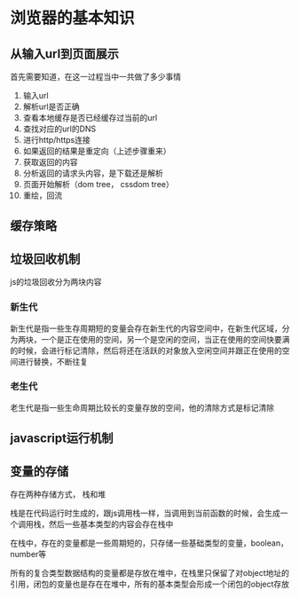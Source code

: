 # 浏览器的基本知识

## 从输入url到页面展示

首先需要知道，在这一过程当中一共做了多少事情

1. 输入url
2. 解析url是否正确
3. 查看本地缓存是否已经缓存过当前的url
4. 查找对应的url的DNS
5. 进行http/https连接
6. 如果返回的结果是重定向（上述步骤重来）
7. 获取返回的内容
8. 分析返回的请求头内容，是下载还是解析
9. 页面开始解析（dom tree， cssdom tree）
10. 重绘，回流

## 缓存策略

## 垃圾回收机制

js的垃圾回收分为两块内容

### 新生代

新生代是指一些生存周期短的变量会存在新生代的内容空间中，在新生代区域，分为两块，一个是正在使用的空间，另一个是空闲的空间，当正在使用的空间快要满的时候，会进行标记清除，然后将还在活跃的对象放入空闲空间并跟正在使用的空间进行替换，不断往复

### 老生代

老生代是指一些生命周期比较长的变量存放的空间，他的清除方式是标记清除

## javascript运行机制

## 变量的存储

存在两种存储方式， 栈和堆

栈是在代码运行时生成的，跟js调用栈一样，当调用到当前函数的时候，会生成一个调用栈，然后一些基本类型的内容会存在栈中

在栈中，存在的变量都是一些周期短的，只存储一些基础类型的变量，boolean，number等

所有的复合类型数据结构的变量都是存放在堆中，在栈里只保留了对object地址的引用，闭包的变量也是存在在堆中，所有的基本类型会形成一个闭包的object存放
